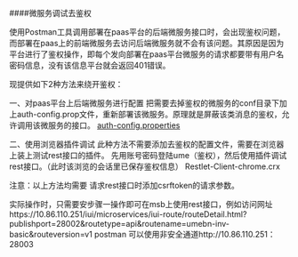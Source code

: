 ####微服务调试去鉴权

使用Postman工具调用部署在paas平台的后端微服务接口时，会出现鉴权问题，而部署在paas上的前端微服务去访问后端微服务就不会有该问题。其原因是因为平台进行了鉴权操作，即每个发向部署在paas平台微服务的请求都要带有用户名密码信息，没有该信息平台就会返回401错误。

现提供如下2种方法来绕开鉴权：

一、对paas平台上后端微服务进行配置
     把需要去掉鉴权的微服务的conf目录下加上auth-config.prop文件，重新部署该微服务。原理就是屏蔽该类消息的鉴权，允许调用该微服务的接口。
     [auth-config.properties](auth-config.properties)

二、使用浏览器插件调试
    此种方法不需要添加去鉴权的配置文件，需要在浏览器上装上测试rest接口的插件。
    先用账号密码登陆ume（鉴权），然后使用插件调试rest接口。（此时该浏览的会话里已保存鉴权信息）
Restlet-Client-chrome.crx

注意：以上方法均需要  请求rest接口时添加csrftoken的请求参数。

实际操作时，只需要安步骤一操作即可在msb上使用rest接口，例如访问网址https://10.86.110.251/iui/microservices/iui-route/routeDetail.html?publishport=28002&routetype=api&routename=umebn-inv-basic&routeversion=v1
postman 可以使用非安全通道http://10.86.110.251：28003